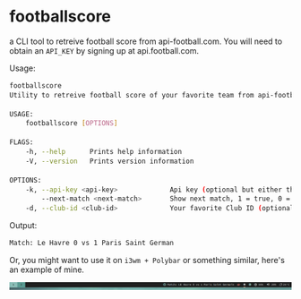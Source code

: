 # footballscore

a CLI tool to retreive football score from api-football.com. You will need to obtain an `API_KEY` by signing up at api.football.com.

Usage:

```bash
footballscore
Utility to retreive football score of your favorite team from api-football.com

USAGE:
    footballscore [OPTIONS]

FLAGS:
    -h, --help      Prints help information
    -V, --version   Prints version information

OPTIONS:
    -k, --api-key <api-key>             Api key (optional but either this or API_KEY environemnt variable must exist)
        --next-match <next-match>       Show next match, 1 = true, 0 = false (optional)
    -d, --club-id <club-id>             Your favorite Club ID (optional), if not specified `529 (Barcelona)` will be assumed
```

Output:

```bash
Match: Le Havre 0 vs 1 Paris Saint German
```

Or, you might want to use it on `i3wm + Polybar` or something similar, here's an example of mine.

![image](https://github.com/nubilfi/footballscore/blob/main/i3wm/footballscore-i3wm.png "image")
